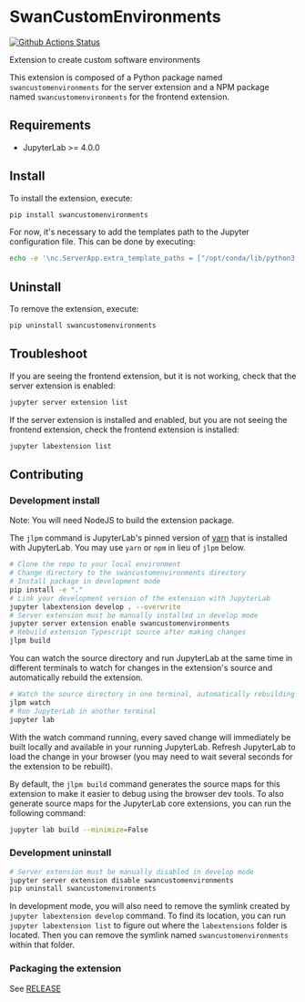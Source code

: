 # SwanCustomEnvironments

[![Github Actions Status](https://github.com/swan-cern/jupyter-extensions/workflows/Build/badge.svg)](https://github.com/swan-cern/jupyter-extensions/actions/workflows/build.yml)

Extension to create custom software environments

This extension is composed of a Python package named `swancustomenvironments`
for the server extension and a NPM package named `swancustomenvironments`
for the frontend extension.

## Requirements

- JupyterLab >= 4.0.0

## Install

To install the extension, execute:

```bash
pip install swancustomenvironments
```

For now, it's necessary to add the templates path to the Jupyter configuration file. This can be done by executing:

```bash
echo -e '\nc.ServerApp.extra_template_paths = ["/opt/conda/lib/python3.11/site-packages/swancustomenvironments/templates/"]' >> /home/${NB_USER}/.jupyter/jupyter_server_config.py
```

## Uninstall

To remove the extension, execute:

```bash
pip uninstall swancustomenvironments
```

## Troubleshoot

If you are seeing the frontend extension, but it is not working, check
that the server extension is enabled:

```bash
jupyter server extension list
```

If the server extension is installed and enabled, but you are not seeing
the frontend extension, check the frontend extension is installed:

```bash
jupyter labextension list
```

## Contributing

### Development install

Note: You will need NodeJS to build the extension package.

The `jlpm` command is JupyterLab's pinned version of
[yarn](https://yarnpkg.com/) that is installed with JupyterLab. You may use
`yarn` or `npm` in lieu of `jlpm` below.

```bash
# Clone the repo to your local environment
# Change directory to the swancustomenvironments directory
# Install package in development mode
pip install -e "."
# Link your development version of the extension with JupyterLab
jupyter labextension develop . --overwrite
# Server extension must be manually installed in develop mode
jupyter server extension enable swancustomenvironments
# Rebuild extension Typescript source after making changes
jlpm build
```

You can watch the source directory and run JupyterLab at the same time in different terminals to watch for changes in the extension's source and automatically rebuild the extension.

```bash
# Watch the source directory in one terminal, automatically rebuilding when needed
jlpm watch
# Run JupyterLab in another terminal
jupyter lab
```

With the watch command running, every saved change will immediately be built locally and available in your running JupyterLab. Refresh JupyterLab to load the change in your browser (you may need to wait several seconds for the extension to be rebuilt).

By default, the `jlpm build` command generates the source maps for this extension to make it easier to debug using the browser dev tools. To also generate source maps for the JupyterLab core extensions, you can run the following command:

```bash
jupyter lab build --minimize=False
```

### Development uninstall

```bash
# Server extension must be manually disabled in develop mode
jupyter server extension disable swancustomenvironments
pip uninstall swancustomenvironments
```

In development mode, you will also need to remove the symlink created by `jupyter labextension develop`
command. To find its location, you can run `jupyter labextension list` to figure out where the `labextensions`
folder is located. Then you can remove the symlink named `swancustomenvironments` within that folder.

### Packaging the extension

See [RELEASE](RELEASE.md)
